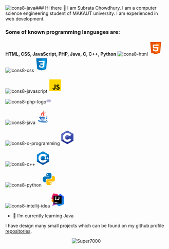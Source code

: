 ![icons8-java](https://github.com/Super7000/Super7000/assets/86580414/f377e5dd-7427-4244-8b50-843ca53de014)### Hi there 👋
I am Subrata Chowdhury. I am a computer science engineering student of MAKAUT university. I am experienced in web development.

### **Some of known programming languages are:** <br>
**HTML, CSS, JavaScript, PHP, Java, C, C++, Python**
<span>
![icons8-html](https://github.com/Super7000/Super7000/assets/86580414/c50d718c-1740-476b-88dc-b8b29f1354db)<svg xmlns="http://www.w3.org/2000/svg"  viewBox="0 0 48 48" width="48px" height="48px"><path fill="#E65100" d="M41,5H7l3,34l14,4l14-4L41,5L41,5z"/><path fill="#FF6D00" d="M24 8L24 39.9 35.2 36.7 37.7 8z"/><path fill="#FFF" d="M24,25v-4h8.6l-0.7,11.5L24,35.1v-4.2l4.1-1.4l0.3-4.5H24z M32.9,17l0.3-4H24v4H32.9z"/><path fill="#EEE" d="M24,30.9v4.2l-7.9-2.6L15.7,27h4l0.2,2.5L24,30.9z M19.1,17H24v-4h-9.1l0.7,12H24v-4h-4.6L19.1,17z"/></svg>
</span>
<span>
![icons8-css](https://github.com/Super7000/Super7000/assets/86580414/a022286f-ac0d-43d6-8103-366d07674540)<svg xmlns="http://www.w3.org/2000/svg"  viewBox="0 0 48 48" width="48px" height="48px"><path fill="#0277BD" d="M41,5H7l3,34l14,4l14-4L41,5L41,5z"/><path fill="#039BE5" d="M24 8L24 39.9 35.2 36.7 37.7 8z"/><path fill="#FFF" d="M33.1 13L24 13 24 17 28.9 17 28.6 21 24 21 24 25 28.4 25 28.1 29.5 24 30.9 24 35.1 31.9 32.5 32.6 21 32.6 21z"/><path fill="#EEE" d="M24,13v4h-8.9l-0.3-4H24z M19.4,21l0.2,4H24v-4H19.4z M19.8,27h-4l0.3,5.5l7.9,2.6v-4.2l-4.1-1.4L19.8,27z"/></svg>
</span>

<!----------------------JS-------------------------->
![icons8-javascript](https://github.com/Super7000/Super7000/assets/86580414/39ac1b36-6eae-4455-8a57-28fc7988efb1)<svg xmlns="http://www.w3.org/2000/svg"  viewBox="0 0 48 48" width="48px" height="48px"><path fill="#ffd600" d="M6,42V6h36v36H6z"/><path fill="#000001" d="M29.538 32.947c.692 1.124 1.444 2.201 3.037 2.201 1.338 0 2.04-.665 2.04-1.585 0-1.101-.726-1.492-2.198-2.133l-.807-.344c-2.329-.988-3.878-2.226-3.878-4.841 0-2.41 1.845-4.244 4.728-4.244 2.053 0 3.528.711 4.592 2.573l-2.514 1.607c-.553-.988-1.151-1.377-2.078-1.377-.946 0-1.545.597-1.545 1.377 0 .964.6 1.354 1.985 1.951l.807.344C36.452 29.645 38 30.839 38 33.523 38 36.415 35.716 38 32.65 38c-2.999 0-4.702-1.505-5.65-3.368L29.538 32.947zM17.952 33.029c.506.906 1.275 1.603 2.381 1.603 1.058 0 1.667-.418 1.667-2.043V22h3.333v11.101c0 3.367-1.953 4.899-4.805 4.899-2.577 0-4.437-1.746-5.195-3.368L17.952 33.029z"/></svg>


![icons8-php-logo](https://github.com/Super7000/Super7000/assets/86580414/50bc1619-2344-433d-9080-ea7886ed1e8e)<svg xmlns="http://www.w3.org/2000/svg"  viewBox="0 0 80 80" width="16px" height="16px"><path fill="#dcd5f2" d="M40,61.5C18.22,61.5,0.5,51.855,0.5,40S18.22,18.5,40,18.5S79.5,28.145,79.5,40S61.78,61.5,40,61.5z"/><path fill="#8b75a1" d="M40,19c21.505,0,39,9.421,39,21S61.505,61,40,61S1,51.579,1,40S18.495,19,40,19 M40,18 C17.909,18,0,27.85,0,40s17.909,22,40,22s40-9.85,40-22S62.091,18,40,18L40,18z"/><path fill="#36404d" d="M25.112 34c1.725 0 3.214.622 4.084 1.706.749.934.981 2.171.668 3.577C29.023 43.074 27.395 44 21.57 44h-4.14l1.75-10H25.112M25.112 32H17.5L14 52h2l1.056-6h4.515c5.863 0 9.053-.905 10.246-6.284C32.842 35.096 29.436 32 25.112 32L25.112 32zM61.112 34c1.725 0 3.214.622 4.084 1.706.749.934.981 2.171.668 3.577C65.023 43.074 63.395 44 57.57 44h-4.14l1.75-10H61.112M61.112 32H53.5L50 52h2l1.056-6h4.515c5.863 0 9.053-.905 10.246-6.284C68.842 35.096 65.436 32 61.112 32L61.112 32z"/><g><path fill="#36404d" d="M49.072,33.212C48.193,32.348,46.644,32,44.334,32h-5.538L40,26h-2.1L34,46h1.99l2.388-12h0.419 h5.538c2.338,0,3.094,0.4,3.335,0.637c0.343,0.338,0.424,1.226,0.217,2.363l-1.767,9h2.106l1.626-8.63 C50.199,35.462,49.936,34.062,49.072,33.212z"/></g></svg>


![icons8-java](https://github.com/Super7000/Super7000/assets/86580414/a35cb468-e3a8-4bd6-9af3-9723719ef4a1)<svg xmlns="http://www.w3.org/2000/svg"  viewBox="0 0 48 48" width="48px" height="48px"><path fill="#F44336" d="M23.65,24.898c-0.998-1.609-1.722-2.943-2.725-5.455C19.229,15.2,31.24,11.366,26.37,3.999c2.111,5.089-7.577,8.235-8.477,12.473C17.07,20.37,23.645,24.898,23.65,24.898z"/><path fill="#F44336" d="M23.878,17.27c-0.192,2.516,2.229,3.857,2.299,5.695c0.056,1.496-1.447,2.743-1.447,2.743s2.728-0.536,3.579-2.818c0.945-2.534-1.834-4.269-1.548-6.298c0.267-1.938,6.031-5.543,6.031-5.543S24.311,11.611,23.878,17.27z"/><g><path fill="#1565C0" d="M32.084 25.055c1.754-.394 3.233.723 3.233 2.01 0 2.901-4.021 5.643-4.021 5.643s6.225-.742 6.225-5.505C37.521 24.053 34.464 23.266 32.084 25.055zM29.129 27.395c0 0 1.941-1.383 2.458-1.902-4.763 1.011-15.638 1.147-15.638.269 0-.809 3.507-1.638 3.507-1.638s-7.773-.112-7.773 2.181C11.683 28.695 21.858 28.866 29.129 27.395z"/><path fill="#1565C0" d="M27.935,29.571c-4.509,1.499-12.814,1.02-10.354-0.993c-1.198,0-2.974,0.963-2.974,1.889c0,1.857,8.982,3.291,15.63,0.572L27.935,29.571z"/><path fill="#1565C0" d="M18.686,32.739c-1.636,0-2.695,1.054-2.695,1.822c0,2.391,9.76,2.632,13.627,0.205l-2.458-1.632C24.271,34.404,17.014,34.579,18.686,32.739z"/><path fill="#1565C0" d="M36.281,36.632c0-0.936-1.055-1.377-1.433-1.588c2.228,5.373-22.317,4.956-22.317,1.784c0-0.721,1.807-1.427,3.477-1.093l-1.42-0.839C11.26,34.374,9,35.837,9,37.017C9,42.52,36.281,42.255,36.281,36.632z"/><path fill="#1565C0" d="M39,38.604c-4.146,4.095-14.659,5.587-25.231,3.057C24.341,46.164,38.95,43.628,39,38.604z"/></g></svg>


![icons8-c-programming](https://github.com/Super7000/Super7000/assets/86580414/c73daa3c-cb27-48dd-9f3e-fd0dbc710cb1)<svg xmlns="http://www.w3.org/2000/svg"  viewBox="0 0 48 48" width="48px" height="48px" clip-rule="evenodd"><path fill="#283593" fill-rule="evenodd" d="M22.903,3.286c0.679-0.381,1.515-0.381,2.193,0 c3.355,1.883,13.451,7.551,16.807,9.434C42.582,13.1,43,13.804,43,14.566c0,3.766,0,15.101,0,18.867 c0,0.762-0.418,1.466-1.097,1.847c-3.355,1.883-13.451,7.551-16.807,9.434c-0.679,0.381-1.515,0.381-2.193,0 c-3.355-1.883-13.451-7.551-16.807-9.434C5.418,34.899,5,34.196,5,33.434c0-3.766,0-15.101,0-18.867 c0-0.762,0.418-1.466,1.097-1.847C9.451,10.837,19.549,5.169,22.903,3.286z" clip-rule="evenodd"/><path fill="#5c6bc0" fill-rule="evenodd" d="M5.304,34.404C5.038,34.048,5,33.71,5,33.255 c0-3.744,0-15.014,0-18.759c0-0.758,0.417-1.458,1.094-1.836c3.343-1.872,13.405-7.507,16.748-9.38 c0.677-0.379,1.594-0.371,2.271,0.008c3.343,1.872,13.371,7.459,16.714,9.331c0.27,0.152,0.476,0.335,0.66,0.576L5.304,34.404z" clip-rule="evenodd"/><path fill="#fff" fill-rule="evenodd" d="M24,10c7.727,0,14,6.273,14,14s-6.273,14-14,14 s-14-6.273-14-14S16.273,10,24,10z M24,17c3.863,0,7,3.136,7,7c0,3.863-3.137,7-7,7s-7-3.137-7-7C17,20.136,20.136,17,24,17z" clip-rule="evenodd"/><path fill="#3949ab" fill-rule="evenodd" d="M42.485,13.205c0.516,0.483,0.506,1.211,0.506,1.784 c0,3.795-0.032,14.589,0.009,18.384c0.004,0.396-0.127,0.813-0.323,1.127L23.593,24L42.485,13.205z" clip-rule="evenodd"/></svg>


![icons8-c++](https://github.com/Super7000/Super7000/assets/86580414/9839670a-8c57-41c5-a23f-f0fd19f885c3)<svg xmlns="http://www.w3.org/2000/svg"  viewBox="0 0 48 48" width="48px" height="48px" clip-rule="evenodd"><path fill="#00549d" fill-rule="evenodd" d="M22.903,3.286c0.679-0.381,1.515-0.381,2.193,0 c3.355,1.883,13.451,7.551,16.807,9.434C42.582,13.1,43,13.804,43,14.566c0,3.766,0,15.101,0,18.867 c0,0.762-0.418,1.466-1.097,1.847c-3.355,1.883-13.451,7.551-16.807,9.434c-0.679,0.381-1.515,0.381-2.193,0 c-3.355-1.883-13.451-7.551-16.807-9.434C5.418,34.899,5,34.196,5,33.434c0-3.766,0-15.101,0-18.867 c0-0.762,0.418-1.466,1.097-1.847C9.451,10.837,19.549,5.169,22.903,3.286z" clip-rule="evenodd"/><path fill="#0086d4" fill-rule="evenodd" d="M5.304,34.404C5.038,34.048,5,33.71,5,33.255 c0-3.744,0-15.014,0-18.759c0-0.758,0.417-1.458,1.094-1.836c3.343-1.872,13.405-7.507,16.748-9.38 c0.677-0.379,1.594-0.371,2.271,0.008c3.343,1.872,13.371,7.459,16.714,9.331c0.27,0.152,0.476,0.335,0.66,0.576L5.304,34.404z" clip-rule="evenodd"/><path fill="#fff" fill-rule="evenodd" d="M24,10c7.727,0,14,6.273,14,14s-6.273,14-14,14 s-14-6.273-14-14S16.273,10,24,10z M24,17c3.863,0,7,3.136,7,7c0,3.863-3.137,7-7,7s-7-3.137-7-7C17,20.136,20.136,17,24,17z" clip-rule="evenodd"/><path fill="#0075c0" fill-rule="evenodd" d="M42.485,13.205c0.516,0.483,0.506,1.211,0.506,1.784 c0,3.795-0.032,14.589,0.009,18.384c0.004,0.396-0.127,0.813-0.323,1.127L23.593,24L42.485,13.205z" clip-rule="evenodd"/><path fill="#fff" fill-rule="evenodd" d="M31 21H33V27H31zM38 21H40V27H38z" clip-rule="evenodd"/><path fill="#fff" fill-rule="evenodd" d="M29 23H35V25H29zM36 23H42V25H36z" clip-rule="evenodd"/></svg>


![icons8-python](https://github.com/Super7000/Super7000/assets/86580414/0d12c6cc-2ba2-4de5-9996-509ae4ffc867)<svg xmlns="http://www.w3.org/2000/svg"  viewBox="0 0 48 48" width="48px" height="48px"><path fill="#0277BD" d="M24.047,5c-1.555,0.005-2.633,0.142-3.936,0.367c-3.848,0.67-4.549,2.077-4.549,4.67V14h9v2H15.22h-4.35c-2.636,0-4.943,1.242-5.674,4.219c-0.826,3.417-0.863,5.557,0,9.125C5.851,32.005,7.294,34,9.931,34h3.632v-5.104c0-2.966,2.686-5.896,5.764-5.896h7.236c2.523,0,5-1.862,5-4.377v-8.586c0-2.439-1.759-4.263-4.218-4.672C27.406,5.359,25.589,4.994,24.047,5z M19.063,9c0.821,0,1.5,0.677,1.5,1.502c0,0.833-0.679,1.498-1.5,1.498c-0.837,0-1.5-0.664-1.5-1.498C17.563,9.68,18.226,9,19.063,9z"/><path fill="#FFC107" d="M23.078,43c1.555-0.005,2.633-0.142,3.936-0.367c3.848-0.67,4.549-2.077,4.549-4.67V34h-9v-2h9.343h4.35c2.636,0,4.943-1.242,5.674-4.219c0.826-3.417,0.863-5.557,0-9.125C41.274,15.995,39.831,14,37.194,14h-3.632v5.104c0,2.966-2.686,5.896-5.764,5.896h-7.236c-2.523,0-5,1.862-5,4.377v8.586c0,2.439,1.759,4.263,4.218,4.672C19.719,42.641,21.536,43.006,23.078,43z M28.063,39c-0.821,0-1.5-0.677-1.5-1.502c0-0.833,0.679-1.498,1.5-1.498c0.837,0,1.5,0.664,1.5,1.498C29.563,38.32,28.899,39,28.063,39z"/></svg>


![icons8-intellij-idea](https://github.com/Super7000/Super7000/assets/86580414/fbaeecb8-bcd0-478d-b1e2-de183d808072)<svg xmlns="http://www.w3.org/2000/svg"  viewBox="0 0 48 48" width="48px" height="48px"><path fill="#f57c00" d="M14.125 35.188L4.438 27.563 9.25 18.625 23.062 24z"/><path fill="#1e88e5" d="M44 14.688L43.25 37.813 27.875 44 18.625 38 32.125 24z"/><path fill="#2962ff" d="M44 14.688L31.812 29.063 26.25 11 31.563 4.625z"/><path fill="#ab47bc" d="M34.688 19.625L23.25 37.188 7.25 43 9.813 34 13.125 22.875z"/><path fill="#e91e63" d="M13.125 22.875L4 19.813 9.813 4 22.313 5.5 34.688 19.625z"/><path fill="#000001" d="M11 11H36V36H11z"/><path fill="#fff" d="M14 31.5H23V33H14zM20.5 15.875L20.5 14 15.5 14 15.5 15.875 17 15.875 17 22.375 15.5 22.375 15.5 24.25 20.5 24.25 20.5 22.375 19.159 22.375 19.159 15.875zM25.375 24.5c-1.875 0-2.871-1.098-3.25-1.548l1.411-1.605c.255.282.964 1.028 1.839 1.028 1.125 0 1.375-1.125 1.375-1.75V14H29v6.625c0 .624 0 1.625-.75 2.625C27.725 23.95 26.5 24.5 25.375 24.5z"/></svg>



- 🌱 I’m currently learning Java

I have design many small projects which can be found on my github profile [repositories](https://github.com/Super7000?tab=repositories).

<p align="center"><img align="center" src="https://github-readme-streak-stats.herokuapp.com/?user=Super7000&" alt="Super7000" /></p>
<!--
<img src="https://isocpp.org/assets/images/cpp_logo.png" width="50">

**Super7000/Super7000** is a ✨ _special_ ✨ repository because its `README.md` (this file) appears on your GitHub profile.

Here are some ideas to get you started:

- 🔭 I’m currently working on ...
- 🌱 I’m currently learning ...
- 👯 I’m looking to collaborate on ...
- 🤔 I’m looking for help with ...
- 💬 Ask me about ...
- 📫 How to reach me: ...
- 😄 Pronouns: ...
- ⚡ Fun fact: ...
-->
